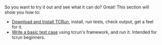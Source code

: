 So you want to try it out and see what it can do?  Great!  This section will show you how to:

  * [Download and Install TCRun](DownloadAndInstallation.md), install, run tests, check output, get a feel for it.
  * [Write a basic test case](BasicTestCase.md) using tcrun's framework, and run it.  Intended for tcrun beginners.